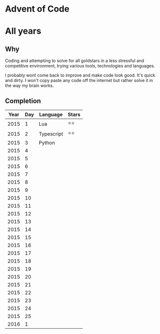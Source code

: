 # Advent of Code
# All years

## Why
Coding and attempting to solve for all goldstars in a less stressful and competitive environment, trying various tools, technologies and languages.

I probably wont come back to improve and make code look good. It's quick and dirty. I won't copy paste any code off the internet but rather solve it in the way my brain works.

## Completion

| Year | Day | Language | Stars |
|------|-----|----------|-----------|
| 2015 | 1   | Lua   | ⭐️⭐️        |
| 2015 | 2   | Typescript   | ⭐️⭐️       |
| 2015 | 3   | Python   |         |
| 2015 | 4   |    | |
| 2015 | 5   | | |
| 2015 | 6   | | |
| 2015 | 7   | | |
| 2015 | 8   | | |
| 2015 | 9   | | |
| 2015 | 10  | | |
| 2015 | 11  | | |
| 2015 | 12  | | |
| 2015 | 13  | | |
| 2015 | 14  | | |
| 2015 | 15  | | |
| 2015 | 16  | | |
| 2015 | 17  | | |
| 2015 | 18  | | |
| 2015 | 19  | | |
| 2015 | 20  | | |
| 2015 | 21  | | |
| 2015 | 22  | | |
| 2015 | 23  | | |
| 2015 | 24  | | |
| 2015 | 25  | | |
| 2016 | 1   | | |
